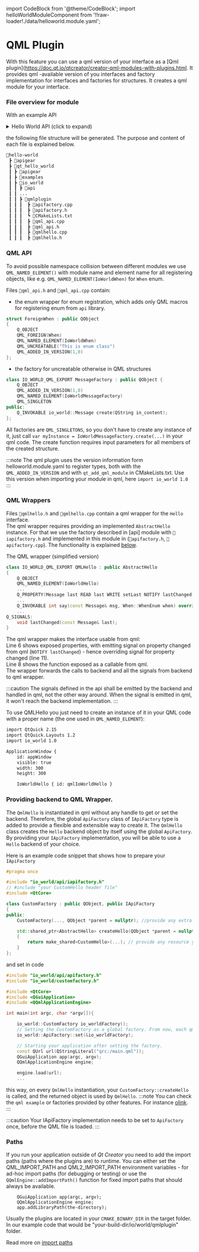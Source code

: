 ﻿---
sidebar_position: 5
---
import CodeBlock from '@theme/CodeBlock';
import helloWorldModuleComponent from '!!raw-loader!./data/helloworld.module.yaml';

# QML Plugin

With this feature you can use a qml version of your interface as a [Qml plugin](https://doc.qt.io/qtcreator/creator-qml-modules-with-plugins.html.
It provides qml -available version of you interfaces and factory implementation for interfaces and factories for structures. It creates a qml module for your interface.

### File overview for module

With an example API

<details>
    <summary>Hello World API (click to expand)</summary>
    <CodeBlock language="yaml" showLineNumbers>{helloWorldModuleComponent}</CodeBlock>
</details>

the following file structure will be generated. The purpose and content of each file is explained below.

```bash {9}
📂hello-world
 ┣ 📂apigear
 ┣ 📂qt_hello_world
 ┃ ┣ 📂apigear
 ┃ ┣ 📂examples
 ┃ ┣ 📂io_world
 ┃ ┃ ┣ 📂api
 ┃ ┃ ...
 ┃ ┃ ┣ 📂qmlplugin
 ┃ ┃ ┃  ┣ 📜apifactory.cpp
 ┃ ┃ ┃  ┣ 📜apifactory.h
 ┃ ┃ ┃  ┗ 📜CMakeLists.txt
 ┃ ┃ ┃  ┣ 📜qml_api.cpp
 ┃ ┃ ┃  ┣ 📜qml_api.h
 ┃ ┃ ┃  ┣ 📜qmlhello.cpp
 ┃ ┃ ┃  ┣ 📜qmlhello.h
 ```

 ### QML API

To avoid possible namespace collision between different modules we use `QML_NAMED_ELEMENT()` with module name and element name for all registering objects, like e.g. `QML_NAMED_ELEMENT(IoWorldWhen)` for `When` enum.

Files `📜qml_api.h` and `📜qml_api.cpp` contain:
- the enum wrapper for enum registration, which adds only QML macros for registering enum from `api` library.
```cpp
struct ForeignWhen : public QObject
{
    Q_OBJECT
    QML_FOREIGN(When)
    QML_NAMED_ELEMENT(IoWorldWhen)
    QML_UNCREATABLE("This is enum class")
    QML_ADDED_IN_VERSION(1,0)
};
```
- the factory for uncreatable otherwise in QML structures
```cpp
class IO_WORLD_QML_EXPORT MessageFactory : public QObject {
    Q_OBJECT
    QML_ADDED_IN_VERSION(1,0)
    QML_NAMED_ELEMENT(IoWorldMessageFactory)
    QML_SINGLETON
public:
    Q_INVOKABLE io_world::Message create(QString in_content);
};
``` 
All factories are `QML_SINGLETONS`, so you don't have to create any instance of it, just call `var myInstance = IoWorldMessageFactory.create(...)` in your qml code.
The create function requires input parameters for all members of the created structure.

:::note
The qml plugin uses the version information form helloworld.module.yaml to register types, both with the `QML_ADDED_IN_VERSION` and with `qt_add_qml_module` in CMakeLists.txt. Use this version when importing your module in qml, here `import io_world 1.0`
:::

### QML Wrappers

Files `📜qmlhello.h` and `📜qmlhello.cpp` contain a qml wrapper for the `Hello` interface.<br />
The qml wrapper requires providing an implemented `AbstractHello` instance. For that we use the factory described in [api] module with `📜iapifactory.h` and implemented in this module in (`📜apifactory.h`, `📜apifactory.cpp`). The functionality is explained [below](qmlplugin#providing-backend-to-qml-wrapper).

The QML wrapper (simplified version)
```cpp showLineNumbers  title="qmlhello.h"
class IO_WORLD_QML_EXPORT QMLHello : public AbstractHello
{
    Q_OBJECT
    QML_NAMED_ELEMENT(IoWorldHello)
    ...
    Q_PROPERTY(Message last READ last WRITE setLast NOTIFY lastChanged)
    ...
    Q_INVOKABLE int say(const Message& msg, When::WhenEnum when) override;
    ...
Q_SIGNALS:
    void lastChanged(const Message& last);
}
```
The qml wrapper makes the interface usable from qml:<br />
Line 6 shows exposed properties, with emitting signal on property changed from qml (`NOTIFY lastChanged`) - hence overriding signal for property changed (line 11). <br />
Line 8 shows the function exposed as a callable from qml.  <br />
The wrapper forwards the calls to backend and all the signals from backend to qml wrapper.

:::caution
The signals defined in the api shall be emitted by the backend and handled in qml, not the other way around. When the signal is emitted in qml, it won't reach the backend implementation.
:::

To use QMLHello you just need to create an instance of it in your QML code with a proper name (the one used in `QML_NAMED_ELEMENT`):

```bash
import QtQuick 2.15
import QtQuick.Layouts 1.2
import io_world 1.0

ApplicationWindow {
    id: appWindow
    visible: true
    width: 300
    height: 300

    IoWorldHello { id: qmlIoWorldHello }
```

### Providing backend to QML Wrapper.

The `QmlHello` is instantiated in qml without any handle to get or set the backend. Therefore, the global `ApiFactory` class of `IApiFactory` type is added to provide a flexible and extensible way to create it. The `QmlHello` class creates the `Hello` backend object by itself using the global `ApiFactory`. By providing your `IApiFactory` implementation, you will be able to use a `Hello` backend of your choice. 

Here is an example code snippet that shows how to prepare your `IApiFactory`
```cpp title="io_world/customfactory.h"
#pragma once

#include "io_world/api/iapifactory.h"
// #include "your CustomHello header file"
#include <QtCore>

class CustomFactory : public QObject, public IApiFactory
{
public:
    CustomFactory(..., QObject *parent = nullptr); //provide any extra resources your factory needs.

    std::shared_ptr<AbstractHello> createHello(QObject *parent = nullptr) override
    {
        return make_shared<CustomHello>(...); // provide any resource your CustomHello needs.
    }
};

```
and set in code

```cpp title="main.cpp"
#include "io_world/api/apifactory.h"
#include "io_world/customfactory.h"

#include <QtCore>
#include <QGuiApplication>
#include <QQmlApplicationEngine>

int main(int argc, char *argv[]){

    io_world::CustomFactory io_worldFactory();
    // Setting the CustomFactory as a global factory. From now, each qml object will create backend with it.
    io_world::ApiFactory::set(&io_worldFactory); 

    // Starting your application after setting the factory.
    const QUrl url(QStringLiteral("qrc:/main.qml"));
    QGuiApplication app(argc, argv);
    QQmlApplicationEngine engine;

    engine.load(url);
    ...
```
this way, on every `QmlHello` instantiation, your `CustomFactory::createHello` is called, and the returned object is used by `QmlHello`.
:::note
You can check the `qml example` or factories provided by other features. For instance [olink](features/olink.md).
::: 

:::caution
Your IApiFactory implementation needs to be set to `ApiFactory` once, before the QML file is loaded.
:::

 ### Paths

If you run your application outside of *Qt Creator* you need to add the import paths (paths where the plugins are) to runtime.
You can either set the QML_IMPORT_PATH and QML2_IMPORT_PATH environment variables - for ad-hoc import paths (for debugging or testing) or use the `QQmlEngine::addImportPath()` function for fixed import paths that should always be available. 
```
    QGuiApplication app(argc, argv);
    QQmlApplicationEngine engine;
    app.addLibraryPath(the-directory);
```

Usually the plugins are located in your `CMAKE_BINARY_DIR` in the target folder.
In our example code that would be "your-build-dir/io/world/qmlplugin" folder.

Read more on [import paths](https://doc.qt.io/qt-6/qtqml-syntax-imports.html#qml-import-path)
